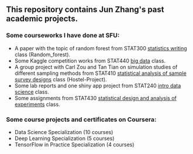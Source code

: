 ## This repository contains Jun Zhang's past academic projects.


### Some courseworks I have done at SFU:
 - A paper with the topic of random forest from STAT300 [statistics writing](http://www.sfu.ca/outlines.html?2019/summer/stat/300w/d100) class (Random_forest). 
 - Some Kaggle competition works from STAT440 [big data](http://www.sfu.ca/outlines.html?2019/fall/stat/440/e100) class. 
 - A group project with Carl Zou and Tan Tian on simulation studies of different sampling methods from STAT410 [statistical analysis of sample survey designs](http://www.sfu.ca/outlines.html?2019/spring/stat/410/d100) class (Hostel-Project).
 - Some lab reports and one shiny app project from STAT240 [intro data science](https://www.sfu.ca/outlines.html?2019/spring/stat/240/d100) class.
 - Some assignments from STAT430 [statistical design and analysis of experiments](http://www.sfu.ca/outlines.html?2019/fall/stat/430/d100) class.
 
### Some course projects and certificates on Coursera: 
 - Data Science Specialization (10 courses)
 - Deep Learning Specialization (5 courses)
 - TensorFlow in Practice Specialization (4 courses)
